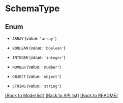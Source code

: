# SchemaType


## Enum

* `ARRAY` (value: `'array'`)

* `BOOLEAN` (value: `'boolean'`)

* `INTEGER` (value: `'integer'`)

* `NUMBER` (value: `'number'`)

* `OBJECT` (value: `'object'`)

* `STRING` (value: `'string'`)

[[Back to Model list]](../README.md#documentation-for-models) [[Back to API list]](../README.md#documentation-for-api-endpoints) [[Back to README]](../README.md)



